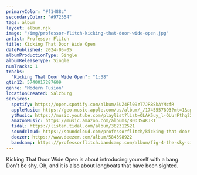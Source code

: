 ```yaml
---
primaryColor: "#f1488c"
secondaryColor: "#972554"
tags: album
layout: album.njk
image: "/img/professor-flitch-kicking-that-door-wide-open.jpg"
artist: Professor Flitch
title: Kicking That Door Wide Open
datePublished: 2024-05-05
albumProductionType: Single
albumReleaseType: Single
numTracks: 1
tracks:
  "Kicking That Door Wide Open": "1:38"
gtin12: 5740017287609
genre: "Modern Fusion"
locationCreated: Salzburg
services:
  spotify: https://open.spotify.com/album/5UZ4Fl09zT7JRBSkAYMzfR
  appleMusic: https://geo.music.apple.com/us/album/_/1745557893?mt=1&app=music&ls=1&at=1000lHKX&ct=api_http&itscg=30200&itsct=odsl_m
  ytMusic: https://music.youtube.com/playlist?list=OLAK5uy_l-OUurFthq22Uff1LxSDVHMmX_LOZOmQw
  amazonMusic: https://music.amazon.com/albums/B0D3S4KJRT
  tidal: https://listen.tidal.com/album/362312521
  soundcloud: https://soundcloud.com/professorflitch/kicking-that-door-wide-open
  deezer: https://www.deezer.com/album/584398922
  bandcamp: https://professorflitch.bandcamp.com/album/fig-4-the-sky-city-ep
---
```


Kicking That Door Wide Open is about introducing yourself with a bang. Don't be shy. Oh, and it is also about longboats that have been sighted.
